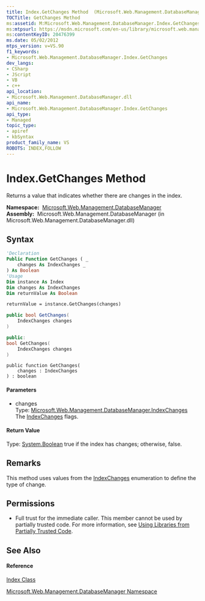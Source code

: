 ```yaml
---
title: Index.GetChanges Method  (Microsoft.Web.Management.DatabaseManager)
TOCTitle: GetChanges Method
ms:assetid: M:Microsoft.Web.Management.DatabaseManager.Index.GetChanges(Microsoft.Web.Management.DatabaseManager.IndexChanges)
ms:mtpsurl: https://msdn.microsoft.com/en-us/library/microsoft.web.management.databasemanager.index.getchanges(v=VS.90)
ms:contentKeyID: 20476399
ms.date: 05/02/2012
mtps_version: v=VS.90
f1_keywords:
- Microsoft.Web.Management.DatabaseManager.Index.GetChanges
dev_langs:
- CSharp
- JScript
- VB
- c++
api_location:
- Microsoft.Web.Management.DatabaseManager.dll
api_name:
- Microsoft.Web.Management.DatabaseManager.Index.GetChanges
api_type:
- Managed
topic_type:
- apiref
- kbSyntax
product_family_name: VS
ROBOTS: INDEX,FOLLOW
---
```


# Index.GetChanges Method

Returns a value that indicates whether there are changes in the index.

**Namespace:**  [Microsoft.Web.Management.DatabaseManager](microsoft-web-management-databasemanager-namespace.md)  
**Assembly:**  Microsoft.Web.Management.DatabaseManager (in Microsoft.Web.Management.DatabaseManager.dll)

## Syntax

``` vb
'Declaration
Public Function GetChanges ( _
    changes As IndexChanges _
) As Boolean
'Usage
Dim instance As Index
Dim changes As IndexChanges
Dim returnValue As Boolean

returnValue = instance.GetChanges(changes)
```

``` csharp
public bool GetChanges(
    IndexChanges changes
)
```

``` c++
public:
bool GetChanges(
    IndexChanges changes
)
```

``` jscript
public function GetChanges(
    changes : IndexChanges
) : boolean
```

#### Parameters

  - changes  
    Type: [Microsoft.Web.Management.DatabaseManager.IndexChanges](indexchanges-enumeration-microsoft-web-management-databasemanager.md)  
    The [IndexChanges](indexchanges-enumeration-microsoft-web-management-databasemanager.md) flags.  

#### Return Value

Type: [System.Boolean](https://msdn.microsoft.com/en-us/library/a28wyd50\(v=vs.90\))  
true if the index has changes; otherwise, false.  

## Remarks

This method uses values from the [IndexChanges](indexchanges-enumeration-microsoft-web-management-databasemanager.md) enumeration to define the type of change.

## Permissions

  - Full trust for the immediate caller. This member cannot be used by partially trusted code. For more information, see [Using Libraries from Partially Trusted Code](https://msdn.microsoft.com/en-us/library/8skskf63\(v=vs.90\)).

## See Also

#### Reference

[Index Class](index-class-microsoft-web-management-databasemanager.md)

[Microsoft.Web.Management.DatabaseManager Namespace](microsoft-web-management-databasemanager-namespace.md)

